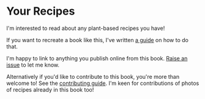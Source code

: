 # Your Recipes

I'm interested to read about any plant-based recipes you have!

If you want to recreate a book like this, I've written [a
guide](./do-this-yourself.md) on how to do that.

I'm happy to link to anything you publish online from this book. [Raise an
issue][rai] to let me know.

Alternatively if you'd like to contribute to this book, you're more than
welcome to! See the [contributing guide](./contributions.md). I'm keen for
contributions of photos of recipes already in this book too!

[rai]: https://github.com/tarquin-the-brave/not-a-v-word-cookbook/issues
